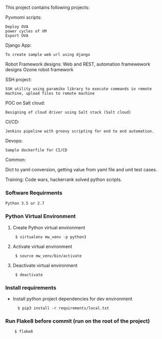 This project contains following projects:

Pyvmomi scripts:

    Deploy OVA
    power cycles of VM
    Export OVA

Django App:

    To create sample web url using django

Robot Framework designs:
    Web and REST, automation framewework designs
    Ozone robot framework

SSH project:

    SSH utility using paramiko library to execute commands in remote machine, upload files to remote machine

POC on Salt cloud:

    Designing of cloud driver using Salt stack (Salt cloud)

CI/CD:

    Jenkins pipeline with groovy scripting for end to end automation.

Devops:

    Sample dockerfile for CI/CD
Common:

   Dict to yaml conversion, getting value from yaml file and unit test cases.


Training:
    Code wars, hackerrank solved python scripts.


### Software Requirments

    Python 3.5 or 2.7


### Python Virtual Environment

1. Create Python virtual environment
    
        $ virtualenv mw_venv -p python3
    
2. Activate virtual environment 
    
        $ source mw_venv/bin/activate
    
3. Deactivate virtual environment
    
        $ deactivate
    

### Install requirements

* Install python project dependencies for dev environment
   
        $ pip3 install -r requirements/local.txt

    

### Run Flake8 before commit (run on the root of the project)

        $ flake8